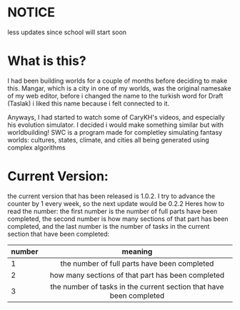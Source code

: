 # NOTICE
less updates since school will start soon

# What is this?
I had been building worlds for a couple of months before deciding to make this. Mangar, which is a city in one of my worlds, was the original namesake of my web editor, before i changed the name to the turkish word for Draft
(Taslak) i liked this name because i felt connected to it.


Anyways, I had started to watch some of CaryKH's videos, and especially his evolution simulator. I decided i would make something similar but with worldbuilding!
SWC is a program made for completley simulating fantasy worlds: cultures, states, climate, and cities all being generated using complex algorithms


# Current Version:
the current version  that has been released is 1.0.2. I try to advance the counter by 1 every week, so the next update would be 0.2.2 Heres how to read
the number: 
the first number is the number of full parts have been completed, the second number is how many sections of that part has been completed, and the last number is the number of tasks in the current section that have been completed:

| number | meaning|
|----------|:---------:|
|1| the number of full parts have been completed|
|2| how many sections of that part has been completed|
|3|the number of tasks in the current section that have been completed| 
